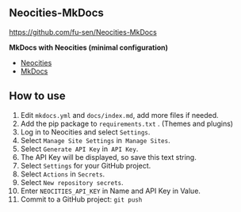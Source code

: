## Neocities-MkDocs

<https://github.com/fu-sen/Neocities-MkDocs>

**MkDocs with Neocities (minimal configuration)**

- [Neocities](https://neocities.org/)
- [MkDocs](https://www.mkdocs.org/)

## How to use

1. Edit `mkdocs.yml` and `docs/index.md`, add more files if needed.
2. Add the pip package to `requirements.txt` . (Themes and plugins)
3. Log in to Neocities and select `Settings`.
4. Select `Manage Site Settings` in` Manage Sites`.
5. Select `Generate API Key` in` API Key`. 
6. The API Key will be displayed, so save this text string.
7. Select `Settings` for your GitHub project.
8. Select `Actions` in `Secrets`.
9. Select `New repository secrets`.
10. Enter `NEOCITIES_API_KEY` in Name and API Key in Value.
11. Commit to a GitHub project: `git push`
